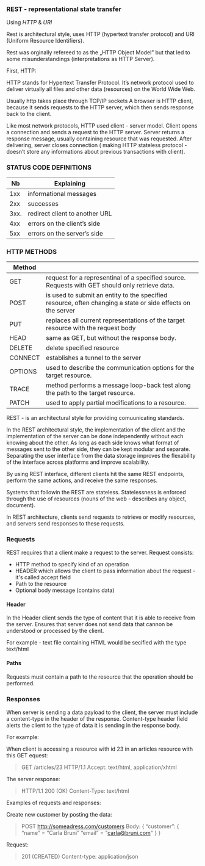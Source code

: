 
### REST - representational state transfer 

Using _HTTP_ & _URI_

Rest is architectural style, uses HTTP (hypertext transfer protocol) and URI (Uniform Resource Identifiers).

Rest was orginally refereed to as the „HTTP Object Model” but that led to some misunderstandings (interpretations as HTTP Server).

First, HTTP:

HTTP stands for Hypertext Transfer Protocol. It’s network protocol used to deliver virtually all files and other data (resources) on the World Wide Web.

Usually http takes place through TCP/IP sockets
A browser is HTTP client, because it sends requests to the HTTP server, which then sends response back to the client.

Like most network protocols, HTTP used client - server model. Client opens a connection and sends a request to the HTTP server. 
Server returns a response message, usually containing resource that was requested. 
After delivering, server closes connection ( making HTTP stateless protocol - doesn’t store any informations about previous transactions with client).


### STATUS CODE DEFINITIONS
|Nb | Explaining |
|----| --------------|
|1xx | informational messages |
|2xx | successes |
|3xx.| redirect  client to another URL |
|4xx | errors on the client’s side |
|5xx | errors on the server’s side |

### HTTP METHODS
|Method | | 
|-----|---------|
|GET | request for a representinal of a specified source. Requests with GET should only retrieve data. | 
|POST | is used to submit an entity to the specified resource, often changing a state or side effects on the server |
|PUT | replaces all current representations of the target resource with the request body |
|HEAD | same as GET, but without the response body. |
|DELETE | delete specified resource |
|CONNECT | establishes a tunnel to the server |
|OPTIONS |  used to describe the communication options for the target resource. |
|TRACE | method performs a message loop-back test along the path to the target resource. |
|PATCH | used to apply partial modifications to a resource. |



REST - is an architectural style for providing comuunicating standards.

In the REST architectural style, the implementation of the client and the implementation of the server can be done independently without each knowing about the other.
As long as each side knows what format of messages sent to the other side, they can be kept modular and separate.
Separating the user interface from the data storage improves the flexability of the interface across platforms and improve scalability.

By using REST interface, different clients hit the same REST endpoints, perform the same actions, and receive the same responses.

Systems that followin the REST are stateless.
Statelessness is enforced through the use of resources (nouns of the web - describes any object, document).

In REST architecture, clients send requests to retrieve or modify resources, and servers send responses to these requests.

### Requests
REST requires that a client make a request to the server.
Request consists:
* HTTP method to specify kind of an operation
* HEADER which allows the client to pass information about the request - it's called accept field
* Path to the resource
* Optional body message (contains data)

#### Header
In the Header client sends the type of content that it is able to receive from the server.
Ensures that server does not send data that cannon be understood or processed by the client.

For example - text file containing HTML would be secified with the type text/html

#### Paths
Requests must contain a path to the resource that the operation should be performed.


### Responses
When server is sending a data payload to the client, the server must include a content-type in the header of the response.
Content-type header field alerts the client to the type of data it is sending in the response body.

For example:

When client is accessing a resource with id 23 in an articles resource with this GET equest:

>GET /articles/23 HTTP/1.1
 Accept: text/html, application/xhtml
 
 The server response:
 >HTTP/1.1 200 (OK)
 >Content-Type: text/html


Examples of requests and responses:

Create new customer by posting the data:
>POST http://someadress.com/customers
 Body:
 {
   “customer”: {
     “name” = “Carla Bruni”
     “email” = "carla@bruni.com"
   }
 }
 
 Request:
 >201 (CREATED)
  Content-type: application/json

 
